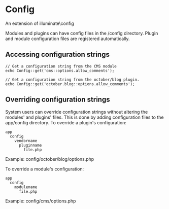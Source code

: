 Config
=======

An extension of illuminate\config

Modules and plugins can have config files in the /config directory. Plugin and module configuration files are registered automatically.

## Accessing configuration strings

````
// Get a configuration string from the CMS module
echo Config::get('cms::options.allow_comments');

// Get a configuration string from the october/blog plugin.
echo Config::get('october.blog::options.allow_comments');
````

## Overriding configuration strings

System users can override configuration strings without altering the modules' and plugins' files. This is done by adding configuration files to the app/config directory. To override a plugin's configuration:

````
app
  config
    vendorname
      pluginname
        file.php
````
Example: config/october/blog/options.php

To override a module's configuration:

````
app
  config
    modulename
      file.php
````
Example: config/cms/options.php